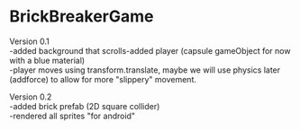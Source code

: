 # BrickBreakerGame
Version 0.1 <br/>
-added background that scrolls-added player (capsule gameObject for now with a blue material)<br/>
-player moves using transform.translate, maybe we will use physics later (addforce) to allow for more "slippery" movement.

Version 0.2<br/>
-added brick prefab (2D square collider)<br/>
-rendered all sprites "for android"

